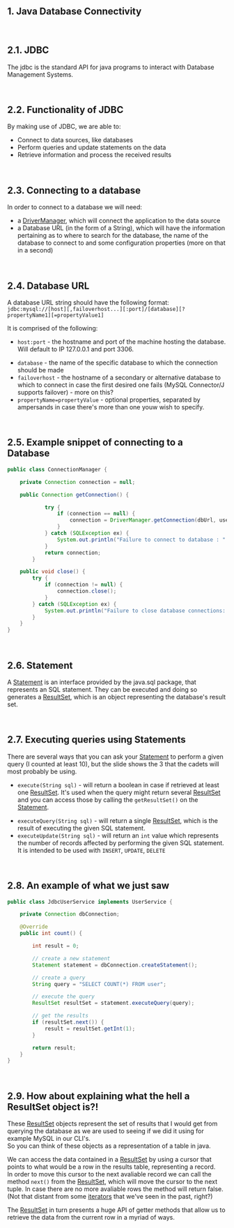 ## 1. Java Database Connectivity

&nbsp;

## 2.1. JDBC

The jdbc is the standard API for java programs to interact with Database Management Systems.

&nbsp;

## 2.2. Functionality of JDBC

By making use of JDBC, we are able to:

-   Connect to data sources, like databases
-   Perform queries and update statements on the data
-   Retrieve information and process the received results

&nbsp;

## 2.3. Connecting to a database

In order to connect to a database we will need:

-   a [DriverManager][drivermanager-java-docs], which will connect the application to the data
    source
-   a Database URL (in the form of a String), which will have the information pertaining as to where
    to search for the database, the name of the database to connect to and some configuration
    properties (more on that in a second)

&nbsp;

## 2.4. Database URL

A database URL string should have the following format:  
`jdbc:mysql://[host][,failoverhost...][:port]/[database][?propertyName1][=propertyValue1]`

It is comprised of the following:

-   `host:port` - the hostname and port of the machine hosting the database. Will default to IP
    127.0.0.1 and port 3306.

*   `database` - the name of the specific database to which the connection should be made
*   `failoverhost` - the hostname of a secondary or alternative database to which to connect in case
    the first desired one fails (MySQL Connector/J supports failover) - more on this?
*   `propertyName=propertyValue` - optional properties, separated by ampersands in case there's more
    than one youw wish to specify.

&nbsp;

## 2.5. Example snippet of connecting to a Database

```Java
public class ConnectionManager {

    private Connection connection = null;

    public Connection getConnection() {

            try {
                if (connection == null) {
                    connection = DriverManager.getConnection(dbUrl, user, pass);
                }
            } catch (SQLException ex) {
                System.out.println("Failure to connect to database : " + ex.getMessage());
            }
            return connection;
        }

    public void close() {
        try {
            if (connection != null) {
                connection.close();
            }
        } catch (SQLException ex) {
            System.out.println("Failure to close database connections: " + ex.getMessage());
        }
    }
}
```

&nbsp;

## 2.6. Statement

A [Statement][statement-java-docs] is an interface provided by the java.sql package, that represents
an SQL statement. They can be executed and doing so generates a [ResultSet][resultset-java-docs],
which is an object representing the database's result set.

&nbsp;

## 2.7. Executing queries using Statements

There are several ways that you can ask your [Statement][statement-java-docs] to perform a given
query (I counted at least 10), but the slide shows the 3 that the cadets will most probably be
using.

-   `execute(String sql)` - will return a boolean in case if retrieved at least one
    [ResultSet][resultset-java-docs]. It's used when the query might return several
    [ResultSet][resultset-java-docs] and you can access those by calling the `getResultSet()` on the
    [Statement][statement-java-docs].

*   `executeQuery(String sql)` - will return a single [ResultSet][resultset-java-docs], which is the
    result of executing the given SQL statement.
*   `executeUpdate(String sql)` - will return an `int` value which represents the number of records
    affected by performing the given SQL statement. It is intended to be used with `INSERT`,
    `UPDATE`, `DELETE`

&nbsp;

## 2.8. An example of what we just saw

```Java
public class JdbcUserService implements UserService {

    private Connection dbConnection;

    @Override
    public int count() {

        int result = 0;

        // create a new statement
        Statement statement = dbConnection.createStatement();

        // create a query
        String query = "SELECT COUNT(*) FROM user";

        // execute the query
        ResultSet resultSet = statement.executeQuery(query);

        // get the results
        if (resultSet.next()) {
            result = resultSet.getInt(1);
        }

        return result;
    }
}
```

&nbsp;

## 2.9. How about explaining what the hell a ResultSet object is?!

These [ResultSet][resultset-java-docs] objects represent the set of results that I would get from querying the database as we are used to seeing if we did it using for example MySQL in our CLI's.  
So you can think of these objects as a representation of a table in java.

We can access the data contained in a [ResultSet][resultset-java-docs] by using a cursor that points to what would be a row in the results table, representing a record.  
In order to move this cursor to the next avaliable record we can call the method `next()` from the [ResultSet][resultset-java-docs], which will move the cursor to the next tuple. In case there are no more avaliable rows the method will return false. (Not that distant from some [iterators][iterator-java-doc] that we've seen in the past, right?)

The [ResultSet][resultset-java-docs] in turn presents a huge API of getter methods that allow us to retrieve the data from the current row in a myriad of ways.


[drivermanager-java-docs]: https://docs.oracle.com/javase/7/docs/api/java/sql/DriverManager.html
[statement-java-docs]: https://docs.oracle.com/javase/7/docs/api/java/sql/Statement.html
[resultset-java-docs]: https://docs.oracle.com/javase/7/docs/api/java/sql/ResultSet.html
[iterator-java-doc]:https://docs.oracle.com/javase/7/docs/api/java/util/Iterator.html
